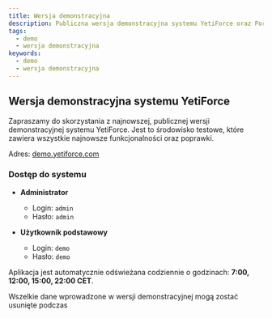 ```yaml
---
title: Wersja demonstracyjna
description: Publiczna wersja demonstracyjna systemu YetiForce oraz Portalu Klienta
tags:
  - demo
  - wersja demonstracyjna
keywords:
  - demo
  - wersja demonstracyjna
---
```


## Wersja demonstracyjna systemu YetiForce

Zapraszamy do skorzystania z najnowszej, publicznej wersji demonstracyjnej systemu YetiForce. Jest to środowisko testowe, które zawiera wszystkie najnowsze funkcjonalności oraz poprawki.

Adres: <a href="https://demo.yetiforce.com" target="_blank">demo.yetiforce.com</a>

### Dostęp do systemu

- **Administrator**

  - Login: `admin`
  - Hasło: `admin`

- **Użytkownik podstawowy**
  - Login: `demo`
  - Hasło: `demo`

Aplikacja jest automatycznie odświeżana codziennie o godzinach: **7:00, 12:00, 15:00, 22:00 CET**.

Wszelkie dane wprowadzone w wersji demonstracyjnej mogą zostać usunięte podczas
